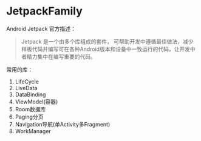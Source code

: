 # JetpackFamily
Android Jetpack 官方描述：
> Jetpack 是一个由多个库组成的套件， 可帮助开发中遵循最佳做法，减少样板代码并编写可在各种Android版本和设备中一致运行的代码，让开发中者精力集中在编写重要的代码。

常用的库：
1. LifeCycle
2. LiveData
3. DataBinding
4. ViewModel(容器)
5. Room数据库
6. Paging分页
7. Navigation导航(单Activity多Fragment)
8. WorkManager
